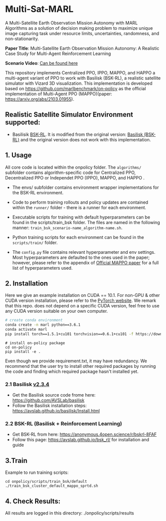 # Multi-Sat-MARL
A Multi-Satellite Earth Observation Mission Autonomy with MARL Algorithms as a solution of decision making problem to maximize unique image capturing task under resource limits, uncertainties, randomness, and non-stationarity.

**Paper Title**: Multi-Satellite Earth Observation Mission Autonomy: A Realistic Case Study for Multi-Agent Reinforcement Learning

**Scenario Video**: [Can be found here](https://drive.google.com/file/d/18fy9miCLcLgjJE3NyO3sQhaKT5QfPMSi/view?usp=sharing)

This repository implements Centralized PPO, IPPO, MAPPO, and HAPPO a multi-agent variant of PPO to work with Basilisk (BSK-RL), a realistic satellite simulator with Vizard 3D visualization. This implementation is developed based on https://github.com/marlbenchmark/on-policy as the official implementation of Multi-Agent PPO (MAPPO)(paper: https://arxiv.org/abs/2103.01955). 


## Realistic Satellite Simulator Environment supported:

- Basilisik [BSK-RL](https://anonymous.4open.science/r/bskrl-8FAF). It is modified from the original version: [Basilisk (BSK-RL)](https://github.com/AVSLab/bsk_rl) and the original version does not work with this implementation.

## 1. Usage

All core code is located within the onpolicy folder. The `algorithms/` subfolder contains algorithm-specific code
for Centralized PPO, Decentralized PPO or Independet PPO (IPPO), MAPPO, and HAPPO . 

* The envs/ subfolder contains environment wrapper implementations for the BSK-RL environment. 

* Code to perform training rollouts and policy updates are contained within the `runner/` folder - there is a runner for 
each environment. 

* Executable scripts for training with default hyperparameters can be found in the scripts/train_bsk folder. The files are named
in the following manner: `train_bsk_scenario-name_algorithm-name.sh`.
* Python training scripts for each environment can be found in the `scripts/train/` folder. 

* The `config.py` file contains relevant hyperparameter and env settings. Most hyperparameters are defaulted to the ones
used in the paper; however, please refer to the appendix of [Official MAPPO paper](https://arxiv.org/abs/2103.01955) for a full list of hyperparameters used. 


## 2. Installation

 Here we give an example installation on CUDA == 10.1. For non-GPU & other CUDA version installation, please refer to the [PyTorch website](https://pytorch.org/get-started/locally/). We remark that this repo. does not depend on a specific CUDA version, feel free to use any CUDA version suitable on your own computer.

``` Bash
# create conda environment
conda create -n marl python==3.6.1
conda activate marl
pip install torch==1.5.1+cu101 torchvision==0.6.1+cu101 -f https://download.pytorch.org/whl/torch_stable.html
```

```
# install on-policy package
cd on-policy
pip install -e .
```

Even though we provide requirement.txt, it may have redundancy. We recommend that the user try to install other required packages by running the code and finding which required package hasn't installed yet.

### 2.1 Basilisk [v2.3.4](https://hanspeterschaub.info/basilisk/index.html)
* Get the Basilisk source code frome here: https://github.com/AVSLab/basilisk
* Follow the Basilisk installation steps: https://avslab.github.io/basilisk/Install.html 

### 2.2 BSK-RL (Basilisk + Reinforcement Learning)
* Get BSK-RL from here: https://anonymous.4open.science/r/bskrl-8FAF
* Follow this page: https://avslab.github.io/bsk_rl/ for installation and guide

## 3.Train
Example to run training scripts:
```
cd onpolicy/scripts/train_bsk/default
./train_bsk_cluster_default_mappo_sprtd.sh
```

## 4. Check Results:
All results are logged in this directory: ./onpolicy/scripts/results
